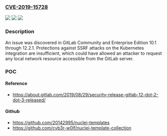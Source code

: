 ### [CVE-2019-15728](https://cve.mitre.org/cgi-bin/cvename.cgi?name=CVE-2019-15728)
![](https://img.shields.io/static/v1?label=Product&message=n%2Fa&color=blue)
![](https://img.shields.io/static/v1?label=Version&message=n%2Fa&color=blue)
![](https://img.shields.io/static/v1?label=Vulnerability&message=n%2Fa&color=brighgreen)

### Description

An issue was discovered in GitLab Community and Enterprise Edition 10.1 through 12.2.1. Protections against SSRF attacks on the Kubernetes integration are insufficient, which could have allowed an attacker to request any local network resource accessible from the GitLab server.

### POC

#### Reference
- https://about.gitlab.com/2019/08/29/security-release-gitlab-12-dot-2-dot-3-released/

#### Github
- https://github.com/20142995/nuclei-templates
- https://github.com/cyb3r-w0lf/nuclei-template-collection

